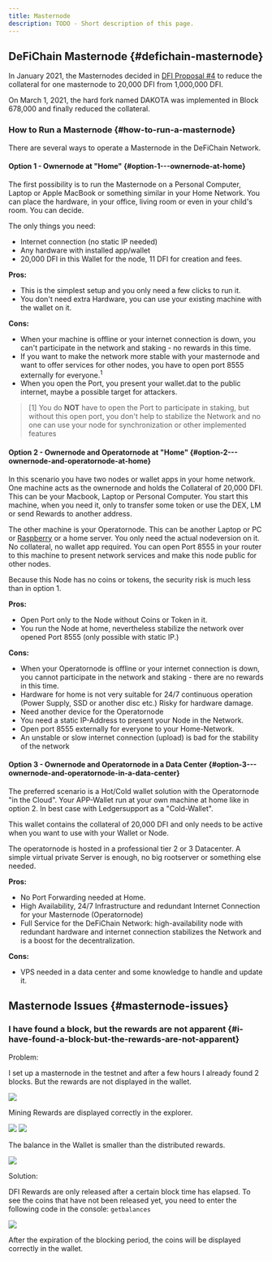 ```yaml
---
title: Masternode
description: TODO - Short description of this page.
---
```


## DeFiChain Masternode {#defichain-masternode}

In January 2021, the Masternodes decided in [DFI Proposal #4](https://github.com/DeFiCh/dfips/issues/6) to reduce the collateral for one masternode to 20,000 DFI from 1,000,000 DFI.

On March 1, 2021, the hard fork named DAKOTA was implemented in Block 678,000 and finally reduced the collateral.

### How to Run a Masternode {#how-to-run-a-masternode}

There are several ways to operate a Masternode in the DeFiChain Network.

#### Option 1 - Ownernode at "Home" {#option-1---ownernode-at-home}

The first possibility is to run the Masternode on a Personal Computer, Laptop or Apple MacBook or something similar in your Home Network. You can place the hardware, in your office, living room or even in your child's room. You can decide.

The only things you need:

- Internet connection (no static IP needed)
- Any hardware with installed app/wallet
- 20,000 DFI in this Wallet for the node, 11 DFI for creation and fees.

**Pros:**

- This is the simplest setup and you only need a few clicks to run it.
- You don't need extra Hardware, you can use your existing machine with the wallet on it.

**Cons:**

- When your machine is offline or your internet connection is down, you can't participate in the network and staking - no rewards in this time.
- If you want to make the network more stable with your masternode and want to offer services for other nodes, you have to open port 8555 externally for everyone.<sup>1</sup>
- When you open the Port, you present your wallet.dat to the public internet, maybe a possible target for attackers.

> [1] You do **NOT** have to open the Port to participate in staking, but without this open port, you don't help to stabilize the Network and no one can use your node for synchronization or other implemented features

#### Option 2 - Ownernode and Operatornode at "Home" {#option-2---ownernode-and-operatornode-at-home}

In this scenario you have two nodes or wallet apps in your home network. One machine acts as the ownernode and holds the Collateral of 20,000 DFI. This can be your Macbook, Laptop or Personal Computer. You start this machine, when you need it, only to transfer some token or use the DEX, LM or send Rewards to another address.

The other machine is your Operatornode. This can be another Laptop or PC or [Raspberry](./App_on_Raspberry-Pi.md) or a home server. You only need the actual nodeversion on it. No collateral, no wallet app required. You can open Port 8555 in your router to this machine to present network services and make this node public for other nodes.

Because this Node has no coins or tokens, the security risk is much less than in option 1.

**Pros:**

- Open Port only to the Node without Coins or Token in it.
- You run the Node at home, nevertheless stabilize the network over opened Port 8555 (only possible with static IP.)

**Cons:**

- When your Operatornode is offline or your internet connection is down, you cannot participate in the network and staking - there are no rewards in this time.
- Hardware for home is not very suitable for 24/7 continuous operation (Power Supply, SSD or another disc etc.) Risky for hardware damage.
- Need another device for the Operatornode
- You need a static IP-Address to present your Node in the Network.
- Open port 8555 externally for everyone to your Home-Network.
- An unstable or slow internet connection (upload) is bad for the stability of the network

#### Option 3 - Ownernode and Operatornode in a Data Center {#option-3---ownernode-and-operatornode-in-a-data-center}

The preferred scenario is a Hot/Cold wallet solution with the Operatornode "in the Cloud". Your APP-Wallet run at your own machine at home like in option 2. In best case with Ledgersupport as a "Cold-Wallet".

This wallet contains the collateral of 20,000 DFI and only needs to be active when you want to use with your Wallet or Node.

The operatornode is hosted in a professional tier 2 or 3 Datacenter. A simple virtual private Server is enough, no big rootserver or something else needed.

**Pros:**

- No Port Forwarding needed at Home.
- High Availability, 24/7 Infrastructure and redundant Internet Connection for your Masternode (Operatornode)
- Full Service for the DeFiChain Network: high-availability node with redundant hardware and internet connection stabilizes the Network and is a boost for the decentralization.

**Cons:**

- VPS needed in a data center and some knowledge to handle and update it.

## Masternode Issues {#masternode-issues}

### I have found a block, but the rewards are not apparent {#i-have-found-a-block-but-the-rewards-are-not-apparent}

Problem:

I set up a masternode in the testnet and after a few hours I already found 2 blocks. But the rewards are not displayed in the wallet.

![](./media/masternode_EN_1.png)

Mining Rewards are displayed correctly in the explorer.

![](./media/masternode_EN_2.png)
![](./media/masternode_EN_3.png)

The balance in the Wallet is smaller than the distributed rewards.

![](./media/masternode_EN_4.png)

Solution:

DFI Rewards are only released after a certain block time has elapsed. To see the coins that have not been released yet, you need to enter the following code in the console: `getbalances`

![](./media/masternode_EN_4.jpg)

After the expiration of the blocking period, the coins will be displayed correctly in the wallet.
